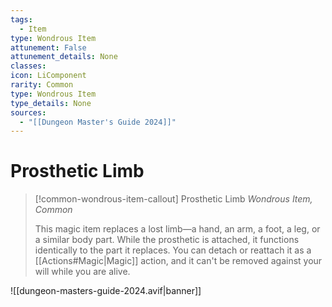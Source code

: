 ```yaml
---
tags:
  - Item
type: Wondrous Item
attunement: False
attunement_details: None
classes:
icon: LiComponent
rarity: Common
type: Wondrous Item
type_details: None
sources: 
  - "[[Dungeon Master's Guide 2024]]"
---
```

# Prosthetic Limb
>[!common-wondrous-item-callout] Prosthetic Limb
>_Wondrous Item, Common_
>
>This magic item replaces a lost limb—a hand, an arm, a foot, a leg, or a similar body part. While the prosthetic is attached, it functions identically to the part it replaces. You can detach or reattach it as a [[Actions#Magic\|Magic]] action, and it can't be removed against your will while you are alive.
>
>


![[dungeon-masters-guide-2024.avif|banner]]